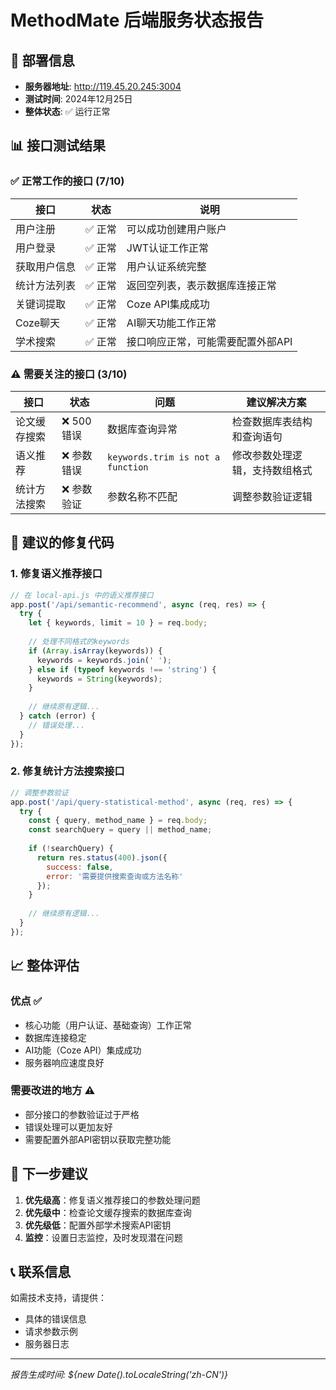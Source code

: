# MethodMate 后端服务状态报告

## 🚀 部署信息
- **服务器地址**: http://119.45.20.245:3004
- **测试时间**: 2024年12月25日
- **整体状态**: ✅ 运行正常

## 📊 接口测试结果

### ✅ 正常工作的接口 (7/10)

| 接口 | 状态 | 说明 |
|------|------|------|
| 用户注册 | ✅ 正常 | 可以成功创建用户账户 |
| 用户登录 | ✅ 正常 | JWT认证工作正常 |
| 获取用户信息 | ✅ 正常 | 用户认证系统完整 |
| 统计方法列表 | ✅ 正常 | 返回空列表，表示数据库连接正常 |
| 关键词提取 | ✅ 正常 | Coze API集成成功 |
| Coze聊天 | ✅ 正常 | AI聊天功能工作正常 |
| 学术搜索 | ✅ 正常 | 接口响应正常，可能需要配置外部API |

### ⚠️ 需要关注的接口 (3/10)

| 接口 | 状态 | 问题 | 建议解决方案 |
|------|------|------|-------------|
| 论文缓存搜索 | ❌ 500错误 | 数据库查询异常 | 检查数据库表结构和查询语句 |
| 语义推荐 | ❌ 参数错误 | `keywords.trim is not a function` | 修改参数处理逻辑，支持数组格式 |
| 统计方法搜索 | ❌ 参数验证 | 参数名称不匹配 | 调整参数验证逻辑 |

## 🔧 建议的修复代码

### 1. 修复语义推荐接口
```javascript
// 在 local-api.js 中的语义推荐接口
app.post('/api/semantic-recommend', async (req, res) => {
  try {
    let { keywords, limit = 10 } = req.body;
    
    // 处理不同格式的keywords
    if (Array.isArray(keywords)) {
      keywords = keywords.join(' ');
    } else if (typeof keywords !== 'string') {
      keywords = String(keywords);
    }
    
    // 继续原有逻辑...
  } catch (error) {
    // 错误处理...
  }
});
```

### 2. 修复统计方法搜索接口
```javascript
// 调整参数验证
app.post('/api/query-statistical-method', async (req, res) => {
  try {
    const { query, method_name } = req.body;
    const searchQuery = query || method_name;
    
    if (!searchQuery) {
      return res.status(400).json({
        success: false,
        error: '需要提供搜索查询或方法名称'
      });
    }
    
    // 继续原有逻辑...
  }
});
```

## 📈 整体评估

### 优点 ✅
- 核心功能（用户认证、基础查询）工作正常
- 数据库连接稳定
- AI功能（Coze API）集成成功
- 服务器响应速度良好

### 需要改进的地方 ⚠️
- 部分接口的参数验证过于严格
- 错误处理可以更加友好
- 需要配置外部API密钥以获取完整功能

## 🚀 下一步建议

1. **优先级高**：修复语义推荐接口的参数处理问题
2. **优先级中**：检查论文缓存搜索的数据库查询
3. **优先级低**：配置外部学术搜索API密钥
4. **监控**：设置日志监控，及时发现潜在问题

## 📞 联系信息
如需技术支持，请提供：
- 具体的错误信息
- 请求参数示例
- 服务器日志

---
*报告生成时间: ${new Date().toLocaleString('zh-CN')}* 